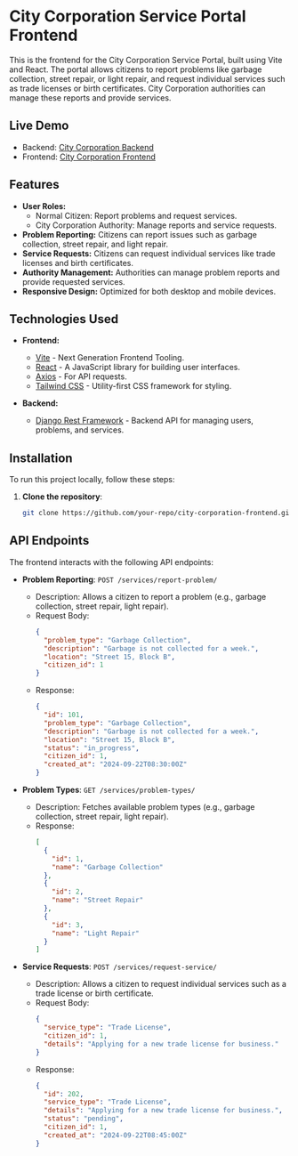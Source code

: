 # City Corporation Service Portal Frontend

This is the frontend for the City Corporation Service Portal, built using Vite and React. The portal allows citizens to report problems like garbage collection, street repair, or light repair, and request individual services such as trade licenses or birth certificates. City Corporation authorities can manage these reports and provide services.

## Live Demo

- Backend: [City Corporation Backend](https://city-corporation-backend.vercel.app/)
- Frontend: [City Corporation Frontend](https://citycorporation.netlify.app/)

## Features

- **User Roles:** 
  - Normal Citizen: Report problems and request services.
  - City Corporation Authority: Manage reports and service requests.
- **Problem Reporting:** Citizens can report issues such as garbage collection, street repair, and light repair.
- **Service Requests:** Citizens can request individual services like trade licenses and birth certificates.
- **Authority Management:** Authorities can manage problem reports and provide requested services.
- **Responsive Design:** Optimized for both desktop and mobile devices.

## Technologies Used

- **Frontend:** 
  - [Vite](https://vitejs.dev/) - Next Generation Frontend Tooling.
  - [React](https://reactjs.org/) - A JavaScript library for building user interfaces.
  - [Axios](https://axios-http.com/) - For API requests.
  - [Tailwind CSS](https://tailwindcss.com/) - Utility-first CSS framework for styling.
  
- **Backend:** 
  - [Django Rest Framework](https://www.django-rest-framework.org/) - Backend API for managing users, problems, and services.

## Installation

To run this project locally, follow these steps:

1. **Clone the repository**:
   ```bash
   git clone https://github.com/your-repo/city-corporation-frontend.git


## API Endpoints

The frontend interacts with the following API endpoints:

- **Problem Reporting**: `POST /services/report-problem/`
  - Description: Allows a citizen to report a problem (e.g., garbage collection, street repair, light repair).
  - Request Body:
    ```json
    {
      "problem_type": "Garbage Collection",
      "description": "Garbage is not collected for a week.",
      "location": "Street 15, Block B",
      "citizen_id": 1
    }
    ```
  - Response:
    ```json
    {
      "id": 101,
      "problem_type": "Garbage Collection",
      "description": "Garbage is not collected for a week.",
      "location": "Street 15, Block B",
      "status": "in_progress",
      "citizen_id": 1,
      "created_at": "2024-09-22T08:30:00Z"
    }
    ```

- **Problem Types**: `GET /services/problem-types/`
  - Description: Fetches available problem types (e.g., garbage collection, street repair, light repair).
  - Response:
    ```json
    [
      {
        "id": 1,
        "name": "Garbage Collection"
      },
      {
        "id": 2,
        "name": "Street Repair"
      },
      {
        "id": 3,
        "name": "Light Repair"
      }
    ]
    ```

- **Service Requests**: `POST /services/request-service/`
  - Description: Allows a citizen to request individual services such as a trade license or birth certificate.
  - Request Body:
    ```json
    {
      "service_type": "Trade License",
      "citizen_id": 1,
      "details": "Applying for a new trade license for business."
    }
    ```
  - Response:
    ```json
    {
      "id": 202,
      "service_type": "Trade License",
      "details": "Applying for a new trade license for business.",
      "status": "pending",
      "citizen_id": 1,
      "created_at": "2024-09-22T08:45:00Z"
    }
    ```

